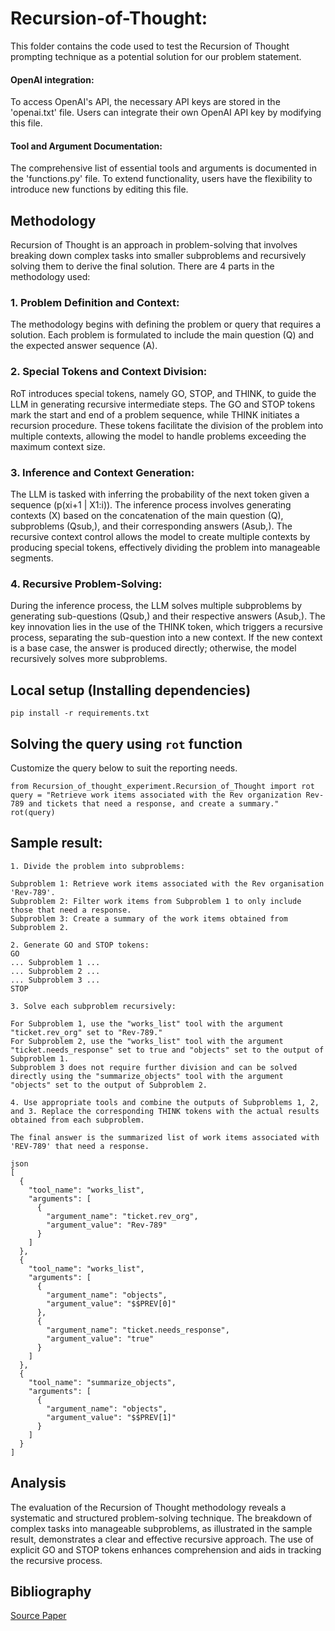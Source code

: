 # Recursion-of-Thought:

This folder contains the code used to test the Recursion of Thought prompting technique as a potential solution for our problem statement.


#### OpenAI integration:

To access OpenAI's API, the necessary API keys are stored in the 'openai.txt' file. Users can integrate their own OpenAI API key by modifying this file.


#### Tool and Argument Documentation:

The comprehensive list of essential tools and arguments is documented in the 'functions.py' file. To extend functionality, users have the flexibility to introduce new functions by editing this file.


## Methodology

Recursion of Thought is an approach in problem-solving that involves breaking down complex tasks into smaller subproblems and recursively solving them to derive the final solution. There are 4 parts in the methodology used: 

### 1. Problem Definition and Context:
The methodology begins with defining the problem or query that requires a solution. Each problem is formulated to include the main question (Q) and the expected answer sequence (A).


### 2. Special Tokens and Context Division:
RoT introduces special tokens, namely GO, STOP, and THINK, to guide the LLM in generating recursive intermediate steps. The GO and STOP tokens mark the start and end of a problem sequence, while THINK initiates a recursion procedure. These tokens facilitate the division of the problem into multiple contexts, allowing the model to handle problems exceeding the maximum context size.


### 3. Inference and Context Generation:
The LLM is tasked with inferring the probability of the next token given a sequence (p(xi+1 | X1:i)). The inference process involves generating contexts (X) based on the concatenation of the main question (Q), subproblems (Qsub,), and their corresponding answers (Asub,). The recursive context control allows the model to create multiple contexts by producing special tokens, effectively dividing the problem into manageable segments.


### 4. Recursive Problem-Solving:
During the inference process, the LLM solves multiple subproblems by generating sub-questions (Qsub,) and their respective answers (Asub,). The key innovation lies in the use of the THINK token, which triggers a recursive process, separating the sub-question into a new context. If the new context is a base case, the answer is produced directly; otherwise, the model recursively solves more subproblems.


## Local setup (Installing dependencies)

 `pip install -r requirements.txt`

## Solving the query using ``` rot ``` function

 Customize the query below to suit the reporting needs.
 ```
from Recursion_of_thought_experiment.Recursion_of_Thought import rot
query = "Retrieve work items associated with the Rev organization Rev-789 and tickets that need a response, and create a summary."
rot(query)
```

## Sample result:
```
1. Divide the problem into subproblems:

Subproblem 1: Retrieve work items associated with the Rev organisation 'Rev-789'.
Subproblem 2: Filter work items from Subproblem 1 to only include those that need a response.
Subproblem 3: Create a summary of the work items obtained from Subproblem 2.

2. Generate GO and STOP tokens:
GO
... Subproblem 1 ...
... Subproblem 2 ...
... Subproblem 3 ...
STOP

3. Solve each subproblem recursively:

For Subproblem 1, use the "works_list" tool with the argument "ticket.rev_org" set to "Rev-789."
For Subproblem 2, use the "works_list" tool with the argument "ticket.needs_response" set to true and "objects" set to the output of Subproblem 1.
Subproblem 3 does not require further division and can be solved directly using the "summarize_objects" tool with the argument "objects" set to the output of Subproblem 2.

4. Use appropriate tools and combine the outputs of Subproblems 1, 2, and 3. Replace the corresponding THINK tokens with the actual results obtained from each subproblem.

The final answer is the summarized list of work items associated with 'REV-789' that need a response.

json
[
  {
    "tool_name": "works_list",
    "arguments": [
      {
        "argument_name": "ticket.rev_org",
        "argument_value": "Rev-789"
      }
    ]
  },
  {
    "tool_name": "works_list",
    "arguments": [
      {
        "argument_name": "objects",
        "argument_value": "$$PREV[0]"
      },
      {
        "argument_name": "ticket.needs_response",
        "argument_value": "true"
      }
    ]
  },
  {
    "tool_name": "summarize_objects",
    "arguments": [
      {
        "argument_name": "objects",
        "argument_value": "$$PREV[1]"
      }
    ]
  }
]
```

## Analysis
The evaluation of the Recursion of Thought methodology reveals a systematic and structured problem-solving technique. The breakdown of complex tasks into manageable subproblems, as illustrated in the sample result, demonstrates a clear and effective recursive approach. The use of explicit GO and STOP tokens enhances comprehension and aids in tracking the recursive process.

## Bibliography
[Source Paper](https://arxiv.org/abs/2306.06891)
